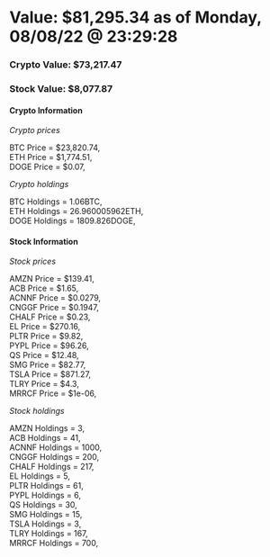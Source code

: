 # Value: $81,295.34 as of Monday, 08/08/22 @ 23:29:28 

### Crypto Value: $73,217.47

### Stock Value: $8,077.87

#### Crypto Information 
*Crypto prices* 

BTC Price = $23,820.74,  
ETH Price = $1,774.51,  
DOGE Price = $0.07,  


*Crypto holdings* 

BTC Holdings = 1.06BTC,  
ETH Holdings = 26.960005962ETH,  
DOGE Holdings = 1809.826DOGE,  


#### Stock Information 

*Stock prices* 

AMZN Price = $139.41,  
ACB Price = $1.65,  
ACNNF Price = $0.0279,  
CNGGF Price = $0.1947,  
CHALF Price = $0.23,  
EL Price = $270.16,  
PLTR Price = $9.82,  
PYPL Price = $96.26,  
QS Price = $12.48,  
SMG Price = $82.77,  
TSLA Price = $871.27,  
TLRY Price = $4.3,  
MRRCF Price = $1e-06,  


*Stock holdings* 

AMZN Holdings = 3,  
ACB Holdings = 41,  
ACNNF Holdings = 1000,  
CNGGF Holdings = 200,  
CHALF Holdings = 217,  
EL Holdings = 5,  
PLTR Holdings = 61,  
PYPL Holdings = 6,  
QS Holdings = 30,  
SMG Holdings = 15,  
TSLA Holdings = 3,  
TLRY Holdings = 167,  
MRRCF Holdings = 700,  


